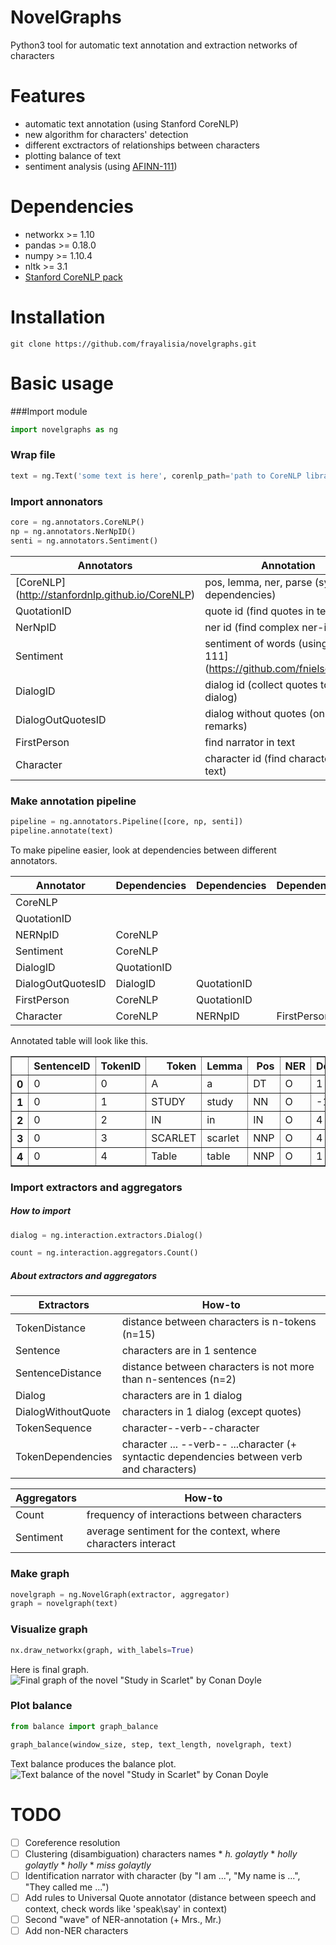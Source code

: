 # NovelGraphs
Python3 tool for automatic text annotation and extraction networks of characters

# Features
* automatic text annotation (using Stanford CoreNLP)
* new algorithm for characters' detection
* different exctractors of relationships between characters
* plotting balance of text
* sentiment analysis (using [AFINN-111](https://github.com/wooorm/afinn-111))

# Dependencies
- networkx >= 1.10
- pandas >= 0.18.0
- numpy >= 1.10.4
- nltk >= 3.1
- [Stanford CoreNLP pack](http://stanfordnlp.github.io/CoreNLP/index.html)

# Installation
```git clone https://github.com/frayalisia/novelgraphs.git```

# Basic usage
###Import module
```python
import novelgraphs as ng
```

### Wrap file
```python
text = ng.Text('some text is here', corenlp_path='path to CoreNLP library')
```

### Import annonators
```python
core = ng.annotators.CoreNLP()
np = ng.annotators.NerNpID()
senti = ng.annotators.Sentiment()
```
Annotators | Annotation
--- | --- 
[CoreNLP] (http://stanfordnlp.github.io/CoreNLP) | pos, lemma, ner, parse (syntax dependencies) 
QuotationID | quote id (find quotes in text)
NerNpID | ner id (find complex ner-items)
Sentiment | sentiment of words (using [AFINN-111] (https://github.com/fnielsen/afinn))
DialogID | dialog id (collect quotes to the dialog)
DialogOutQuotesID | dialog without quotes (only remarks)
FirstPerson | find narrator in text
Character | character id (find characters in text)


### Make annotation pipeline
```python
pipeline = ng.annotators.Pipeline([core, np, senti])
pipeline.annotate(text)
```
To make pipeline easier, look at dependencies between different annotators.

| Annotator | Dependencies | Dependencies | Dependencies |
| --- | --- | --- | --- |
| CoreNLP | 
| QuotationID | 
| NERNpID | CoreNLP | 
| Sentiment | CoreNLP | 
| DialogID | QuotationID |
| DialogOutQuotesID | DialogID | QuotationID
| FirstPerson | CoreNLP | QuotationID |
| Character | CoreNLP | NERNpID | FirstPerson | 


Annotated table will look like this. 
<table border="1" class="dataframe">  <thead>    <tr style="text-align: right;">     <th></th>      <th>SentenceID</th>      <th>TokenID</th>      <th>Token</th>      <th>Lemma</th>      <th>Pos</th>      <th>NER</th>      <th>DepParse</th>      <th>DepRel</th>      <th>NerNpID</th>      <th>Sentiment</th>      <th>QuotationID</th>      <th>DialogID</th>      <th>CharacterID</th>    </tr>  </thead>  <tbody>   <tr>      <th>0</th>      <td>0</td>      <td>0</td>      <td>A</td>     <td>a</td>     <td>DT</td>     <td>O</td>      <td>1</td>      <td>det</td>      <td>None</td>      <td>NaN</td>      <td>None</td>      <td>None</td>      <td>None</td>    </tr>    <tr>      <th>1</th>      <td>0</td>      <td>1</td>      <td>STUDY</td>      <td>study</td>      <td>NN</td>      <td>O</td>      <td>-1</td>      <td>ROOT</td>      <td>None</td>      <td>NaN</td>      <td>None</td>      <td>None</td>      <td>None</td>    </tr>    <tr>      <th>2</th>      <td>0</td>      <td>2</td>      <td>IN</td>      <td>in</td>      <td>IN</td>      <td>O</td>      <td>4</td>      <td>case</td>      <td>None</td>      <td>NaN</td>      <td>None</td>      <td>None</td>      <td>None</td>    </tr>    <tr>      <th>3</th>      <td>0</td>      <td>3</td>      <td>SCARLET</td>      <td>scarlet</td>      <td>NNP</td>      <td>O</td>      <td>4</td>      <td>compound</td>      <td>None</td>      <td>NaN</td>      <td>None</td>      <td>None</td>      <td>None</td>    </tr>    <tr>      <th>4</th>      <td>0</td>      <td>4</td>      <td>Table</td>      <td>table</td>      <td>NNP</td>      <td>O</td>      <td>1</td>      <td>nmod:in</td>      <td>None</td>      <td>NaN</td>      <td>None</td>      <td>None</td>      <td>None</td>    </tr>  </tbody></table>

### Import extractors and aggregators
##### How to import
```python
dialog = ng.interaction.extractors.Dialog()

count = ng.interaction.aggregators.Count()
```
##### About extractors and aggregators
Extractors | How-to
--- | ---
TokenDistance | distance between characters is n-tokens (n=15)
Sentence | characters are in 1 sentence 
SentenceDistance | distance between characters is not more than n-sentences (n=2) 
Dialog | characters are in 1 dialog
DialogWithoutQuote | characters in 1 dialog (except quotes)
TokenSequence | character--verb--character
TokenDependencies | character ... --verb-- ...character (+ syntactic dependencies between verb and characters)

Aggregators | How-to
--- | ---
Count | frequency of interactions between characters
Sentiment | average sentiment for the context, where characters interact

### Make graph
```python
novelgraph = ng.NovelGraph(extractor, aggregator)
graph = novelgraph(text)
```

### Visualize graph
```python
nx.draw_networkx(graph, with_labels=True)
```
Here is final graph.
![Final graph of the novel "Study in Scarlet" by Conan Doyle](https://cloud.githubusercontent.com/assets/17455391/15270270/88a9fbe6-1a2a-11e6-9db4-5b1d719f46e8.png)

### Plot balance
```python
from balance import graph_balance

graph_balance(window_size, step, text_length, novelgraph, text)
```
Text balance produces the balance plot.
![Text balance of the novel "Study in Scarlet" by Conan Doyle](https://cloud.githubusercontent.com/assets/17455391/15270275/b2157dd4-1a2a-11e6-8e45-bfe6238ecdec.png)

# TODO
- [ ] Coreference resolution
- [ ] Clustering (disambiguation) characters names
      * _h. golaytly_
      * _holly golaytly_
      * _holly_
      * _miss golaytly_
- [ ] Identification narrator with character (by "I am ...", "My name is ...", "They called me ...")
- [ ] Add rules to Universal Quote annotator (distance between speech and context, check words like 'speak\say' in context)
- [ ] Second "wave" of NER-annotation (+ Mrs., Mr.)
- [ ] Add non-NER characters

